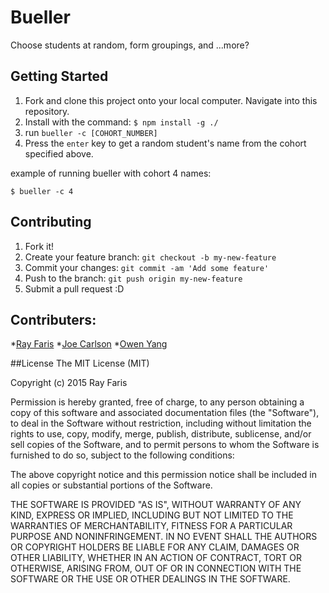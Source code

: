 # Bueller
Choose students at random, form groupings, and ...more?

## Getting Started
1. Fork and clone this project onto your local computer. Navigate into this repository.
2. Install with the command: `$ npm install -g ./`
3. run `bueller -c [COHORT_NUMBER]`
4. Press the `enter` key to get a random student's name from the cohort specified above.

example of running bueller with cohort 4 names:
```
$ bueller -c 4
```
## Contributing
1. Fork it!
2. Create your feature branch: ```git checkout -b my-new-feature```
3. Commit your changes: ```git commit -am 'Add some feature'```
4. Push to the branch: ````git push origin my-new-feature````
5. Submit a pull request :D

## Contributers:
  *[Ray Faris](https://github.com/sgnl/)
  *[Joe Carlson](http://www.callmejoe.net/)
  *[Owen Yang](https://github.com/owen28299/)

##License
The MIT License (MIT)

Copyright (c) 2015 Ray Faris

Permission is hereby granted, free of charge, to any person obtaining a copy
of this software and associated documentation files (the "Software"), to deal
in the Software without restriction, including without limitation the rights
to use, copy, modify, merge, publish, distribute, sublicense, and/or sell
copies of the Software, and to permit persons to whom the Software is
furnished to do so, subject to the following conditions:

The above copyright notice and this permission notice shall be included in all
copies or substantial portions of the Software.

THE SOFTWARE IS PROVIDED "AS IS", WITHOUT WARRANTY OF ANY KIND, EXPRESS OR
IMPLIED, INCLUDING BUT NOT LIMITED TO THE WARRANTIES OF MERCHANTABILITY,
FITNESS FOR A PARTICULAR PURPOSE AND NONINFRINGEMENT. IN NO EVENT SHALL THE
AUTHORS OR COPYRIGHT HOLDERS BE LIABLE FOR ANY CLAIM, DAMAGES OR OTHER
LIABILITY, WHETHER IN AN ACTION OF CONTRACT, TORT OR OTHERWISE, ARISING FROM,
OUT OF OR IN CONNECTION WITH THE SOFTWARE OR THE USE OR OTHER DEALINGS IN THE
SOFTWARE.